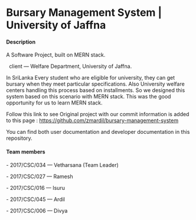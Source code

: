 # Bursary Management System | University of Jaffna

#### Description

A Software Project, built on MERN stack.

&nbsp; client — Welfare Department, University of Jaffna.

In SriLanka Every student who are eligible for university, they can get bursary when they meet particular specifications. Also University welfare centers handling this process based on installments. So we designed this system based on this scenario with MERN stack.
This was the good opportunity for us to learn MERN stack.

Follow this link to see Original project with our commit information is added to this page : https://github.com/zmardil/bursary-management-system

You can find both user documentation and developer documentation in this repository.

#### Team members

\- 2017/CSC/034 — Vetharsana (Team Leader)

\- 2017/CSC/027 — Ramesh

\- 2017/CSC/016 — Isuru

\- 2017/CSC/045 — Ardil

\- 2017/CSC/006 — Divya
